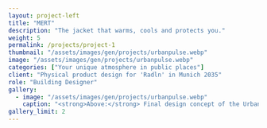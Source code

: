 ```yaml
---
layout: project-left
title: "MERT"
description: "The jacket that warms, cools and protects you."
weight: 5
permalink: /projects/project-1
thumbnail: "/assets/images/gen/projects/urbanpulse.webp"
image: "/assets/images/gen/projects/urbanpulse.webp"
categories: ["Your unique atmosphere in public places"]
client: "Physical product design for 'Radln' in Munich 2035"
role: "Building Designer"
gallery:
  - image: "/assets/images/gen/projects/urbanpulse.webp"
    caption: "<strong>Above:</strong> Final design concept of the Urban Pulse application"
gallery_limit: 2
---
```



